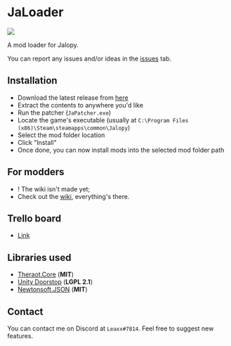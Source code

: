 # JaLoader

[![](https://img.shields.io/github/v/release/theLeaxx/JaLoader)](#) 

A mod loader for Jalopy.

You can report any issues and/or ideas in the [issues](https://github.com/theLeaxx/JaLoader/issues) tab.

## Installation
* Download the latest release from [here](https://github.com/theLeaxx/JaLoader/releases/latest)
* Extract the contents to anywhere you'd like
* Run the patcher (`JaPatcher.exe`)
* Locate the game's executable (usually at `C:\Program Files (x86)\Steam\steamapps\common\Jalopy`)
* Select the mod folder location
* Click "Install"
* Once done, you can now install mods into the selected mod folder path

## For modders
* ! The wiki isn't made yet;
* Check out the [wiki](https://github.com/theLeaxx/JaLoader/wiki), everything's there.

## Trello board
* [Link](https://trello.com/b/0tgj7ZGk/jaloader)

## Libraries used
* [Theraot.Core](https://github.com/theraot/Theraot/) (**MIT**)
* [Unity Doorstop](https://github.com/NeighTools/UnityDoorstop) (**LGPL 2.1**)
* [Newtonsoft.JSON](https://github.com/JamesNK/Newtonsoft.Json) (**MIT**)

## Contact
You can contact me on Discord at `Leaxx#7814`. Feel free to suggest new features.
